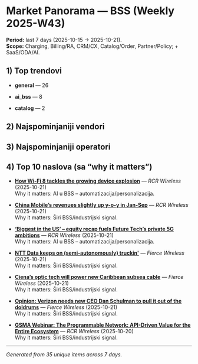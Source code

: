 ﻿# Market Panorama — BSS (Weekly 2025-W43)
**Period:** last 7 days (2025-10-15 → 2025-10-21).  
**Scope:** Charging, Billing/RA, CRM/CX, Catalog/Order, Partner/Policy; + SaaS/ODA/AI.

## 1) Top trendovi

- **general** — 26

- **ai_bss** — 8

- **catalog** — 2


## 2) Najspominjaniji vendori


## 3) Najspominjaniji operatori


## 4) Top 10 naslova (sa “why it matters”)

- **[How Wi-Fi 8 tackles the growing device explosion](https://www.rcrwireless.com/20251021/devices/wi-fi-8-device-explosion)** — _RCR Wireless_ (2025-10-21)  
  Why it matters: AI u BSS – automatizacija/personalizacija.

- **[China Mobile’s revenues slightly up y-o-y in Jan-Sep](https://www.rcrwireless.com/20251021/5g/china-mobile-2)** — _RCR Wireless_ (2025-10-21)  
  Why it matters: Širi BSS/industrijski signal.

- **[‘Biggest in the US’ – equity recap fuels Future Tech’s private 5G ambitions](https://www.rcrwireless.com/20251021/internet-of-things/future-tech-private-5g-recap)** — _RCR Wireless_ (2025-10-21)  
  Why it matters: AI u BSS – automatizacija/personalizacija.

- **[NTT Data keeps on (semi-autonomously) truckin'](https://www.fierce-network.com/wireless/ntt-data-keeps-semi-autonomous-truckin)** — _Fierce Wireless_ (2025-10-21)  
  Why it matters: Širi BSS/industrijski signal.

- **[Ciena’s optic tech will power new Caribbean subsea cable](https://www.fierce-network.com/broadband/cienas-optic-tech-will-power-new-caribbean-subsea-cable)** — _Fierce Wireless_ (2025-10-21)  
  Why it matters: Širi BSS/industrijski signal.

- **[Opinion: Verizon needs new CEO Dan Schulman to pull it out of the doldrums](https://www.fierce-network.com/wireless/opinion-verizon-needs-new-ceo-dan-schulman-pull-it-out-doldrums)** — _Fierce Wireless_ (2025-10-21)  
  Why it matters: Širi BSS/industrijski signal.

- **[GSMA Webinar: The Programmable Network: API-Driven Value for the Entire Ecosystem](https://content.rcrwireless.com/webinar-the-programmable-network)** — _RCR Wireless_ (2025-10-20)  
  Why it matters: Širi BSS/industrijski signal.


---
*Generated from 35 unique items across 7 days.*